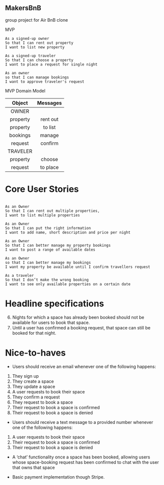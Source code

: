## MakersBnB
group project for Air BnB clone

MVP

```
As a signed-up owner
So that I can rent out property
I want to list new property

As a signed-up traveler
So that I can choose a property
I want to place a request for single night

As an owner
so that I can manage bookings
I want to approve traveler's request

```
MVP Domain Model

| Object           | Messages      |
|:----------------:|:-------------:|
|OWNER             |               |
| property         | rent out      |
| property         | to list       |
| bookings         | manage        |
| request          | confirm       |
| TRAVELER         |               |
| property         | choose        |
| request          | to place      |


# Core User Stories

```

As an Owner
So that I can rent out multiple properties,
I want to list multiple properties

As an Owner
So that I can put the right information
I want to add name, short description and price per night

As an Owner
So that I can better manage my property bookings
I want to post a range of available dates

As an Owner
so that I can better manage my bookings
I want my property be available until I confirm travellers request

As a traveler
So that I don’t make the wrong booking
I want to see only available properties on a certain date

```

# Headline specifications

<!-- 1. Any signed-up user can list a new space.
2. Users can list multiple spaces.
3. Users should be able to name their space, provide a short description of the space, and a price per night.
4. Users should be able to offer a range of dates where their space is available.
5. Any signed-up user can request to hire any space for one night, and this should be approved by the user that owns that space. -->
6. Nights for which a space has already been booked should not be available for users to book that space.
7. Until a user has confirmed a booking request, that space can still be booked for that night.

# Nice-to-haves

- Users should receive an email whenever one of the following happens:
1. They sign up
2. They create a space
3. They update a space
4. A user requests to book their space
5. They confirm a request
6. They request to book a space
7. Their request to book a space is confirmed
10. Their request to book a space is denied

- Users should receive a text message to a provided number whenever one of the following happens:
1. A user requests to book their space
2. Their request to book a space is confirmed
3. Their request to book a space is denied

- A ‘chat’ functionality once a space has been booked, allowing users whose space-booking request has been confirmed to chat with the user that owns that space

- Basic payment implementation though Stripe.
